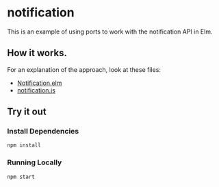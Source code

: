 # notification

This is an example of using ports to work with the notification API in Elm.


## How it works.

For an explanation of the approach, look at these files:

 - [Notification.elm](app/elm/Notification.elm)
 - [notification.js](app/js/notification.js)


## Try it out

### Install Dependencies

`npm install`

### Running Locally

`npm start`

